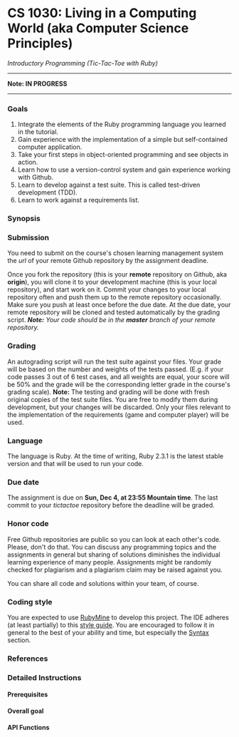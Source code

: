 # CS 1030: Living in a Computing World (aka Computer Science Principles)
_Introductory Programming_
_(Tic-Tac-Toe with Ruby)_

* * *

__Note: IN PROGRESS__

* * * 

### Goals

1. Integrate the elements of the Ruby programming language you learned in the tutorial.
2. Gain experience with the implementation of a simple but self-contained computer application.
3. Take your first steps in object-oriented programming and see objects in action.
4. Learn how to use a version-control system and gain experience working with Github.
5. Learn to develop against a test suite. This is called test-driven development (TDD).
6. Learn to work against a requirements list.

### Synopsis



### Submission

You need to submit on the course's chosen learning management system the _url_ of your remote Github repository by the assignment deadline. 

Once you fork the repository (this is your **remote** repository on Github, aka **origin**), you will clone it to your development machine (this is your local repository), and start work on it. Commit your changes to your local repository often and push them up to the remote repository occasionally. Make sure you push at least once before the due date. At the due date, your remote repository will be cloned and tested automatically by the grading script. _**Note:** Your code should be in the **master** branch of your remote repository._

### Grading

An autograding script will run the test suite against your files. Your grade will be based on the number and weights of the tests passed. (E.g. if your code passes 3 out of 6 test cases, and all weights are equal, your score will be 50% and the grade will be the corresponding letter grade in the course's grading scale). **Note:** The testing and grading will be done with fresh original copies of the test suite files. You are free to modify them during development, but your changes will be discarded. Only your files relevant to the implementation of the requirements (game and computer player) will be used.

### Language

The language is Ruby. At the time of writing, Ruby 2.3.1 is the latest stable version and that will be used to run your code.

### Due date

The assignment is due on **Sun, Dec 4, at 23:55 Mountain time**. The last commit to your _tictactoe_ repository before the deadline will be graded.

### Honor code

Free Github repositories are public so you can look at each other's code. Please, don't do that. You can discuss any programming topics and the assignments in general but sharing of solutions diminishes the individual learning experience of many people. Assignments might be randomly checked for plagiarism and a plagiarism claim may be raised against you.

You can share all code and solutions within your team, of course.

### Coding style

You are expected to use [RubyMine](https://www.jetbrains.com/ruby/) to develop this project. The IDE adheres (at least partially) to this [style guide](https://github.com/bbatsov/ruby-style-guide). You are encouraged to follow it in general to the best of your ability and time, but especially the [Syntax](https://github.com/bbatsov/ruby-style-guide#syntax) section.

### References



### Detailed Instructions

#### Prerequisites



#### Overall goal



#### API Functions

